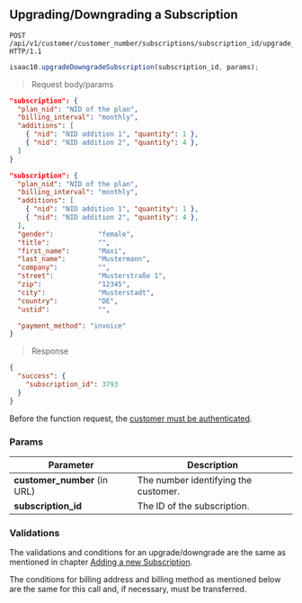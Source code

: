 ## Upgrading/Downgrading a Subscription


```http
POST /api/v1/customer/customer_number/subscriptions/subscription_id/upgrade_downgrade HTTP/1.1
```

```javascript
isaac10.upgradeDowngradeSubscription(subscription_id, params);
```



> Request body/params

```json
"subscription": {
  "plan_nid": "NID of the plan",
  "billing_interval": "monthly",
  "additions": [
    { "nid": "NID addition 1", "quantity": 1 },
    { "nid": "NID addition 2", "quantity": 4 },
  ]
}
```


```json
"subscription": {
  "plan_nid": "NID of the plan",
  "billing_interval": "monthly",
  "additions": [
    { "nid": "NID addition 1", "quantity": 1 },
    { "nid": "NID addition 2", "quantity": 4 },
  ],
  "gender":           "female",
  "title":            "",
  "first_name":       "Maxi",
  "last_name":        "Mustermann",
  "company":          "",
  "street":           "Musterstraße 1",
  "zip":              "12345",
  "city":             "Musterstadt",
  "country":          "DE",
  "ustid":            "",

  "payment_method": "invoice"
}
```




> Response

```json
{
  "success": {
    "subscription_id": 3793
  }
}
```

<aside class="success">
Before the function request, the <a href= "#customer-authentication"> customer must be authenticated</a>.
</aside>


### Params

Parameter | Description
----------|-------------
**customer_number** (in URL) | The number identifying the customer.  
**subscription_id** | The ID of the subscription.


### Validations
The validations and conditions for an upgrade/downgrade are the same as mentioned in chapter [Adding a new Subscription](#adding-a-new-subscription).

The conditions for billing address and billing method as mentioned below are the same for this call and, if necessary, must be transferred.
